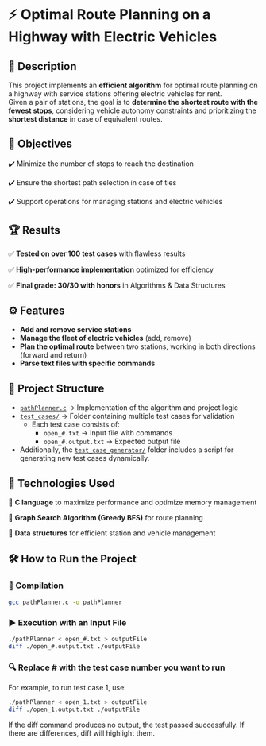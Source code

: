 # ⚡ Optimal Route Planning on a Highway with Electric Vehicles

## 📌 Description

This project implements an **efficient algorithm** for optimal route planning on a highway with service stations offering electric vehicles for rent.  
Given a pair of stations, the goal is to **determine the shortest route with the fewest stops**, considering vehicle autonomy constraints and prioritizing the **shortest distance** in case of equivalent routes.

## 🎯 Objectives

✔️ Minimize the number of stops to reach the destination  

✔️ Ensure the shortest path selection in case of ties  

✔️ Support operations for managing stations and electric vehicles  

## 🏆 Results

✅ **Tested on over 100 test cases** with flawless results  

✅ **High-performance implementation** optimized for efficiency  

✅ **Final grade: 30/30 with honors** in Algorithms & Data Structures  

## ⚙️ Features

- **Add and remove service stations**  
- **Manage the fleet of electric vehicles** (add, remove)  
- **Plan the optimal route** between two stations, working in both directions (forward and return)  
- **Parse text files with specific commands**  

## 📂 Project Structure

- [`pathPlanner.c`](pathPlanner.c) → Implementation of the algorithm and project logic  
- [`test_cases/`](test_cases/) → Folder containing multiple test cases for validation  
  - Each test case consists of:  
    - `open_#.txt` → Input file with commands  
    - `open_#.output.txt` → Expected output file  
- Additionally, the [`test_case_generator/`](test_cases/test_case_generator/) folder includes a script for generating new test cases dynamically.

## 🚀 Technologies Used

🔹 **C language** to maximize performance and optimize memory management  

🔹 **Graph Search Algorithm (Greedy BFS)** for route planning  

🔹 **Data structures** for efficient station and vehicle management  

## 🛠️ How to Run the Project

### 🔧 Compilation  
```bash
gcc pathPlanner.c -o pathPlanner
```

### ▶️ Execution with an Input File
```bash
./pathPlanner < open_#.txt > outputFile
diff ./open_#.output.txt ./outputFile
```

### 🔍 Replace # with the test case number you want to run
For example, to run test case 1, use:
```bash
./pathPlanner < open_1.txt > outputFile
diff ./open_1.output.txt ./outputFile
```

If the diff command produces no output, the test passed successfully.
If there are differences, diff will highlight them.
